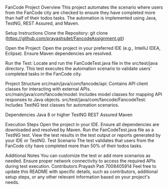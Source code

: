 FanCode Project
Overview
This project automates the scenario where users from the FanCode city are checked to ensure they have completed more than half of their todos tasks. The automation is implemented using Java, TestNG, REST Assured, and Maven.

Setup Instructions
Clone the Repository:
git clone (https://github.com/prayashsdet/FancodeAssignment.git)

Open the Project:
Open the project in your preferred IDE (e.g., IntelliJ IDEA, Eclipse).
Ensure Maven dependencies are resolved.

Run the Test:
Locate and run the FanCodeTest.java file in the src/test/java directory.
This test executes the automation scenario to validate users' completed tasks in the FanCode city.

Project Structure
src/main/java/com/fancode/api: Contains API client classes for interacting with external APIs.
src/main/java/com/fancode/model: Includes model classes for mapping API responses to Java objects.
src/test/java/com/fancode/FancodeTest: Includes TestNG test classes for automation scenarios.

Dependencies
Java 8 or higher
TestNG
REST Assured
Maven

Execution Steps
Open the project in your IDE.
Ensure all dependencies are downloaded and resolved by Maven.
Run the FanCodeTest.java file as a TestNG test.
View the test results in the test output or reports generated by your IDE or TestNG.
Test Scenario
The test validates that users from the FanCode city have completed more than 50% of their todos tasks.

Additional Notes
You can customize the test or add more scenarios as needed.
Ensure proper network connectivity to access the required APIs during test execution.
Contributors
Prayash Pati
7008405914
Feel free to update this README with specific details, such as contributors, additional setup steps, or any other relevant information based on your project's needs.
